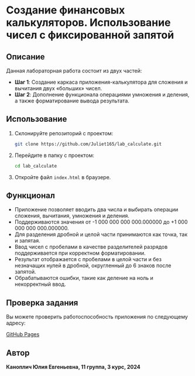 # Создание финансовых калькуляторов. Использование чисел с фиксированной запятой

## Описание

Данная лабораторная работа состоит из двух частей: 

- **Шаг 1**: Создание каркаса приложения-калькулятора для сложения и вычитания двух «больших» чисел.
- **Шаг 2**: Дополнение функционала операциями умножения и деления, а также форматирование вывода результата.


## Использование

1. Склонируйте репозиторий с проектом:
   ```bash
   git clone https://github.com/Juliet165/lab_calculate.git
   ```

2. Перейдите в папку с проектом:
   ```bash
   cd lab_calculate
   ```

3. Откройте файл `index.html` в браузере.

## Функционал

- Приложение позволяет вводить два числа и выбирать операции сложения, вычитания, умножения и деления.
- Поддерживаются значения от -1 000 000 000 000.000000 до +1 000 000 000 000.000000.
- Для разделения дробной и целой части принимаются как точка, так и запятая.
- Ввод чисел с пробелами в качестве разделителей разрядов поддерживается при корректном форматировании.
- Результат отображается с пробелами в целой части и без незначащих нулей в дробной, округленный до 6 знаков после запятой.
- Обрабатываются ошибки, такие как деление на ноль и некорректный ввод.

## Проверка задания

Вы можете проверить работоспособность приложения по следующему адресу:

[GitHub Pages](https://juliet165.github.io/lab_calculate/)

## Автор

**Каноплич Юлия Евгеньевна, 11 группа, 3 курс, 2024**
